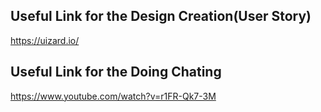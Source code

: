 
## Useful Link for the Design Creation(User Story) ##
https://uizard.io/

## Useful Link for the Doing Chating  ##

https://www.youtube.com/watch?v=r1FR-Qk7-3M
